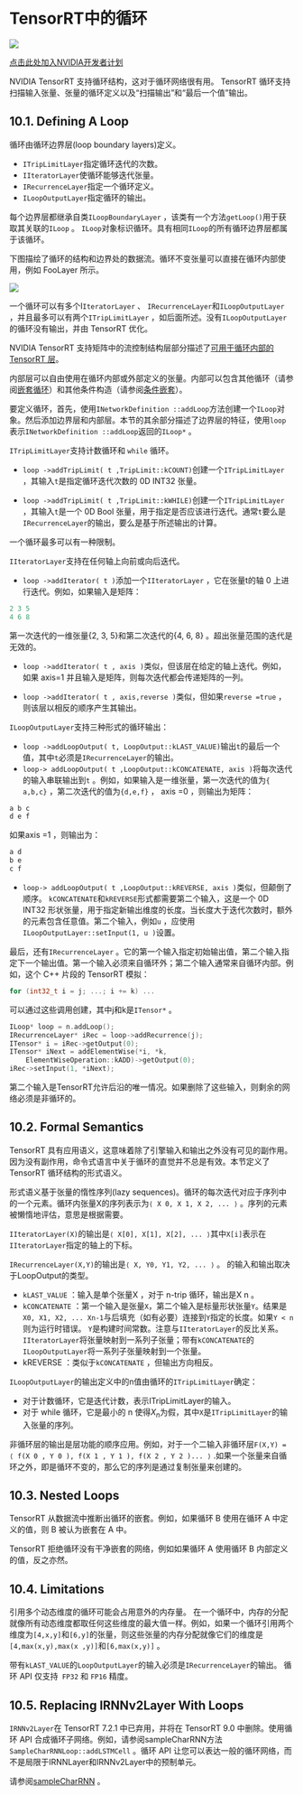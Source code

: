 # TensorRT中的循环

![](10-TensorRT中的循环/rdp.jpg)

[点击此处加入NVIDIA开发者计划](https://developer.nvidia.com/zh-cn/developer-program)

NVIDIA TensorRT 支持循环结构，这对于循环网络很有用。 TensorRT 循环支持扫描输入张量、张量的循环定义以及“扫描输出”和“最后一个值”输出。


## 10.1. Defining A Loop

循环由循环边界层(loop boundary layers)定义。
* `ITripLimitLayer`指定循环迭代的次数。
* `IIteratorLayer`使循环能够迭代张量。
* `IRecurrenceLayer`指定一个循环定义。
* `ILoopOutputLayer`指定循环的输出。


每个边界层都继承自类`ILoopBoundaryLayer` ，该类有一个方法`getLoop()`用于获取其关联的`ILoop` 。 `ILoop`对象标识循环。具有相同`ILoop`的所有循环边界层都属于该循环。

下图描绘了循环的结构和边界处的数据流。循环不变张量可以直接在循环内部使用，例如 FooLayer 所示。

![](10-TensorRT中的循环/loop.png)

一个循环可以有多个I`IteratorLayer` 、 `IRecurrenceLayer`和`ILoopOutputLayer` ，并且最多可以有两个`ITripLimitLayer` ，如后面所述。没有`ILoopOutputLayer`的循环没有输出，并由 TensorRT 优化。

NVIDIA TensorRT 支持矩阵中的流控制结构层部分描述了[可用于循环内部的 TensorRT 层](https://docs.nvidia.com/deeplearning/tensorrt/support-matrix/index.html#layers-flow-control-constructs)。

内部层可以自由使用在循环内部或外部定义的张量。内部可以包含其他循环（请参阅[嵌套循环](https://docs.nvidia.com/deeplearning/tensorrt/developer-guide/index.html#nested-loops)）和其他条件构造（请参阅[条件嵌套](https://docs.nvidia.com/deeplearning/tensorrt/developer-guide/index.html#nesting-loops)）。

要定义循环，首先，使用`INetworkDefinition ::addLoop`方法创建一个`ILoop`对象。然后添加边界层和内部层。本节的其余部分描述了边界层的特征，使用`loop`表示`INetworkDefinition ::addLoop`返回的`ILoop*` 。

`ITripLimitLayer`支持计数循环和 `while` 循环。

* `loop ->addTripLimit( t ,TripLimit::kCOUNT)`创建一个`ITripLimitLayer` ，其输入`t`是指定循环迭代次数的 0D INT32 张量。

* `loop ->addTripLimit( t ,TripLimit::kWHILE)`创建一个`ITripLimitLayer` ，其输入`t`是一个 0D Bool 张量，用于指定是否应该进行迭代。通常`t`要么是`IRecurrenceLayer`的输出，要么是基于所述输出的计算。

一个循环最多可以有一种限制。

`IIteratorLayer`支持在任何轴上向前或向后迭代。
* `loop ->addIterator( t )`添加一个`IIteratorLayer` ，它在张量t的轴 0 上进行迭代。例如，如果输入是矩阵：
```C++
2 3 5
4 6 8
```
第一次迭代的一维张量{2, 3, 5}和第二次迭代的{4, 6, 8} 。超出张量范围的迭代是无效的。

* `loop ->addIterator( t , axis )`类似，但该层在给定的轴上迭代。例如，如果 axis=1 并且输入是矩阵，则每次迭代都会传递矩阵的一列。

* `loop ->addIterator( t , axis,reverse )`类似，但如果`reverse =true` ，则该层以相反的顺序产生其输出。


`ILoopOutputLayer`支持三种形式的循环输出：
* `loop ->addLoopOutput( t, LoopOutput::kLAST_VALUE)`输出`t`的最后一个值，其中`t`必须是`IRecurrenceLayer`的输出。
* `loop-> addLoopOutput( t ,LoopOutput::kCONCATENATE, axis )`将每次迭代的输入串联输出到`t` 。例如，如果输入是一维张量，第一次迭代的值为`{ a,b,c}` ，第二次迭代的值为`{d,e,f}` ， axis =0 ，则输出为矩阵：

```C++
a b c
d e f
```

如果axis =1 ，则输出为：
```C++
a d
b e
c f
```
* `loop-> addLoopOutput( t ,LoopOutput::kREVERSE, axis )`类似，但颠倒了顺序。
`kCONCATENATE`和`kREVERSE`形式都需要第二个输入，这是一个 0D INT32 形状张量，用于指定新输出维度的长度。当长度大于迭代次数时，额外的元素包含任意值。第二个输入，例如`u` ，应使用`ILoopOutputLayer::setInput(1, u )`设置。

最后，还有`IRecurrenceLayer` 。它的第一个输入指定初始输出值，第二个输入指定下一个输出值。第一个输入必须来自循环外；第二个输入通常来自循环内部。例如，这个 C++ 片段的 TensorRT 模拟：
```C++
for (int32_t i = j; ...; i += k) ...
```
可以通过这些调用创建，其中j和k是`ITensor*` 。
```C++
ILoop* loop = n.addLoop();
IRecurrenceLayer* iRec = loop->addRecurrence(j);
ITensor* i = iRec->getOutput(0);
ITensor* iNext = addElementWise(*i, *k, 
    ElementWiseOperation::kADD)->getOutput(0);
iRec->setInput(1, *iNext);
```
第二个输入是TensorRT允许后沿的唯一情况。如果删除了这些输入，则剩余的网络必须是非循环的。

## 10.2. Formal Semantics

TensorRT 具有应用语义，这意味着除了引擎输入和输出之外没有可见的副作用。因为没有副作用，命令式语言中关于循环的直觉并不总是有效。本节定义了 TensorRT 循环结构的形式语义。

形式语义基于张量的惰性序列(lazy sequences)。循环的每次迭代对应于序列中的一个元素。循环内张量X的序列表示为`⟨ X 0, X 1, X 2, ... ⟩` 。序列的元素被懒惰地评估，意思是根据需要。

`IIteratorLayer(X)`的输出是`⟨ X[0], X[1], X[2], ... ⟩`其中`X[i]`表示在`IIteratorLayer`指定的轴上的下标。

`IRecurrenceLayer(X,Y)`的输出是`⟨ X, Y0, Y1, Y2, ... ⟩` 。
的输入和输出取决于LoopOutput的类型。
* `kLAST_VALUE` ：输入是单个张量X ，对于 n-trip 循环，输出是X n 。
* `kCONCATENATE` ：第一个输入是张量`X`，第二个输入是标量形状张量`Y`。结果是`X0, X1, X2, ... Xn-1`与后填充（如有必要）连接到`Y`指定的长度。如果`Y < n`则为运行时错误。 `Y`是构建时间常数。注意与`IIteratorLayer`的反比关系。 `IIteratorLayer`将张量映射到一系列子张量；带有`kCONCATENATE`的`ILoopOutputLayer`将一系列子张量映射到一个张量。
* kREVERSE ：类似于`kCONCATENATE` ，但输出方向相反。


`ILoopOutputLayer`的输出定义中的n值由循环的`ITripLimitLayer`确定：
* 对于计数循环，它是迭代计数，表示ITripLimitLayer的输入。
* 对于 while 循环，它是最小的 n 使得$X_n$为假，其中`X`是`ITripLimitLayer`的输入张量的序列。


非循环层的输出是层功能的顺序应用。例如，对于一个二输入非循环层`F(X,Y) = ⟨ f(X 0 , Y 0 ), f(X 1 , Y 1 ), f(X 2 , Y 2 )... ⟩` .如果一个张量来自循环之外，即是循环不变的，那么它的序列是通过复制张量来创建的。

## 10.3. Nested Loops

TensorRT 从数据流中推断出循环的嵌套。例如，如果循环 B 使用在循环 A 中定义的值，则 B 被认为嵌套在 A 中。

TensorRT 拒绝循环没有干净嵌套的网络，例如如果循环 A 使用循环 B 内部定义的值，反之亦然。


## 10.4. Limitations

引用多个动态维度的循环可能会占用意外的内存量。
在一个循环中，内存的分配就像所有动态维度都取任何这些维度的最大值一样。例如，如果一个循环引用两个维度为`[4,x,y]`和`[6,y]`的张量，则这些张量的内存分配就像它们的维度是`[4,max(x,y),max(x ,y)]`和`[6,max(x,y)]` 。

带有`kLAST_VALUE`的`LoopOutputLayer`的输入必须是`IRecurrenceLayer`的输出。
循环 API 仅支持` FP32` 和 `FP16` 精度。

## 10.5. Replacing IRNNv2Layer With Loops

`IRNNv2Layer`在 TensorRT 7.2.1 中已弃用，并将在 TensorRT 9.0 中删除。使用循环 API 合成循环子网络。例如，请参阅sampleCharRNN方法`SampleCharRNNLoop::addLSTMCell` 。循环 API 让您可以表达一般的循环网络，而不是局限于IRNNLayer和IRNNv2Layer中的预制单元。

请参阅[sampleCharRNN](https://github.com/NVIDIA/TensorRT/blob/main/samples/sampleCharRNN) 。















